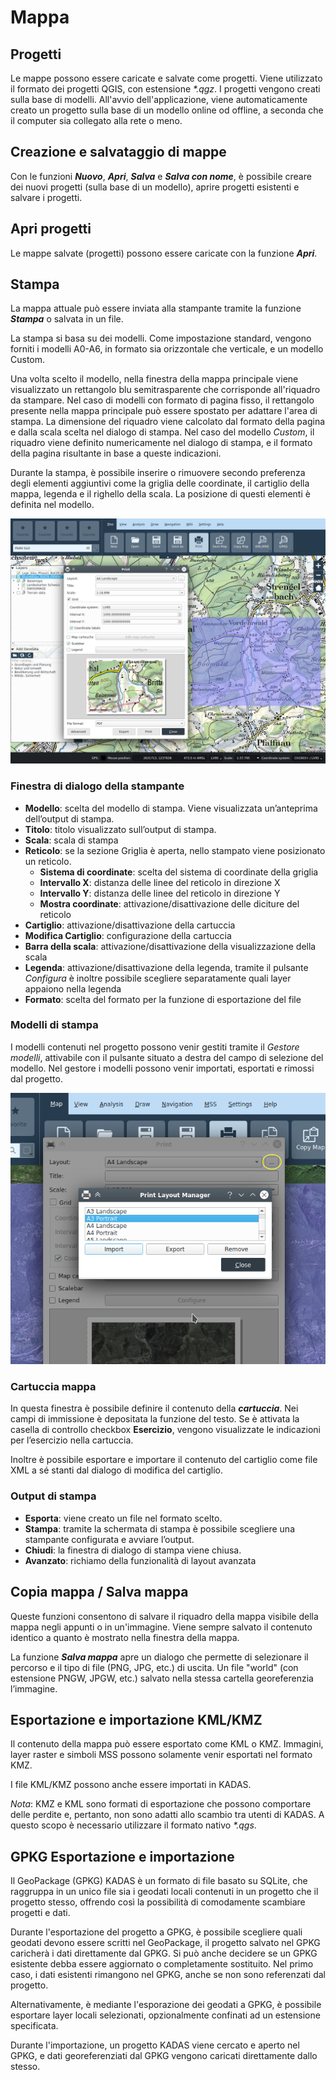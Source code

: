 # Mappa


## <a name="sec0"></a>Progetti

Le mappe possono essere caricate e salvate come progetti. Viene utilizzato il formato dei pro­getti QGIS, con estensione _*.qgz_. I progetti vengono creati sulla base di modelli. All'avvio dell'appli­cazione, viene automaticamente creato un progetto sulla base di un modello online od offline, a seconda che il computer sia collegato alla rete o meno.


## <a name="sec1"></a>Creazione e salvataggio di mappe

Con le funzioni **_Nuovo_**, **_Apri_**, **_Salva_** e **_Salva con nome_**, è possibile creare dei nuovi progetti (sulla base di un modello), aprire progetti esistenti e salvare i progetti.


## <a name="sec2"></a>Apri progetti

Le mappe salvate (progetti) possono essere caricate con la funzione **_Apri_**.


## <a name="sec3"></a>Stampa

La mappa attuale può essere inviata alla stampante tramite la funzione **_Stampa_** o salvata in un file.

La stampa si basa su dei modelli. Come impostazione standard, vengono forniti i modelli A0-A6, in formato sia orizzontale che verticale, e un modello Custom.


Una volta scelto il modello, nella finestra della mappa principale viene visualizzato un rettangolo blu semitrasparente che corrisponde all'riquadro da stampare. Nel caso di modelli con formato di pagina fisso, il rettangolo presente nella mappa principale può essere spostato per adattare l'area di stampa. La dimensione del riquadro viene calcolato dal formato della pagina e dalla scala scelta nel dialogo di stampa. Nel caso del modello _Custom_, il riquadro viene definito numericamente nel dialogo di stampa, e il formato della pagina risultante in base a queste indicazioni.


Durante la stampa, è possibile inserire o rimuovere secondo preferenza degli elementi aggiuntivi come la griglia delle coordinate, il cartiglio della mappa, legenda e il righello della scala. La posi­zione di questi elementi è definita nel modello.

<img src="../media/image12.png" />


### Finestra di dialogo della stampante

+ **Modello**: scelta del modello di stampa. Viene visualizzata un’anteprima dell’output di stampa.
+ **Titolo**: titolo visualizzato sull’output di stampa.
+ **Scala**: scala di stampa
+ **Reticolo**: se la sezione Griglia è aperta, nello stampato viene posizionato un reticolo.
  + **Sistema di coordinate**: scelta del sistema di coordinate della griglia
  + **Intervallo X**: distanza delle linee del reticolo in direzione X
  + **Intervallo Y**: distanza delle linee del reticolo in direzione Y
  + **Mostra coordinate**: attivazione/disattivazione delle diciture del reticolo
+ **Cartiglio**: attivazione/disattivazione della cartuccia
+ **Modifica Cartiglio**: configurazione della cartuccia
+ **Barra della scala**: attivazione/disattivazione della visualizzazione della scala
+ **Legenda**: attivazione/disattivazione della legenda, tramite il pulsante *Configura* è inoltre possibile scegliere separatamente quali layer appaiono nella legenda
+ **Formato**: scelta del formato per la funzione di esportazione del file


### Modelli di stampa

I modelli contenuti nel progetto possono venir gestiti tramite il *Gestore modelli*, attivabile con il pulsante situato a destra del campo di selezione del modello. Nel gestore i modelli possono venir importati, esportati e rimossi dal progetto.

<img src="../media/image12.1.png" />

### Cartuccia mappa

In questa finestra è possibile definire il contenuto della **_cartuccia_**. Nei campi di immissione è depositata la funzione del testo. Se è attivata la casella di controllo checkbox **Esercizio**, vengono visualizzate le indicazioni per l’esercizio nella cartuccia.

Inoltre è possibile esportare e importare il contenuto del cartiglio come file XML a sé stanti dal dialogo di modifica del cartiglio.


### Output di stampa

+ **Esporta**: viene creato un file nel formato scelto.
+ **Stampa**: tramite la schermata di stampa è possibile scegliere una stampante configurata e avviare l’output.
+ **Chiudi**: la finestra di dialogo di stampa viene chiusa.
+ **Avanzato**: richiamo della funzionalità di layout avanzata


## <a name="sec4"></a>Copia mappa / Salva mappa

Queste funzioni consentono di salvare il riquadro della mappa visibile della mappa negli appunti o in un'immagine. Viene sempre salvato il contenuto identico a quanto è mostrato nella finestra della mappa.

La funzione **_Salva mappa_** apre un dialogo che permette di selezionare il percorso e il tipo di file (PNG, JPG, etc.) di uscita. Un file "world" (con estensione PNGW, JPGW, etc.) salvato nella stessa cartella georeferenzia l’immagine.


## <a name="sec5"></a>Esportazione e importazione KML/KMZ

Il contenuto della mappa può essere esportato come KML o KMZ. Immagini, layer raster e simboli MSS possono solamente venir esportati nel formato KMZ.

I file KML/KMZ possono anche essere importati in KADAS.

*Nota*: KMZ e KML sono formati di esportazione che possono comportare delle per­dite e, pertanto, non sono adatti allo scambio tra utenti di KADAS. A questo scopo è necessario utiliz­zare il formato nativo _*.qgs_.


## <a name="sec6"></a>GPKG Esportazione e importazione

Il GeoPackage (GPKG) KADAS è un formato di file basato su SQLite, che raggruppa in un unico file sia i geodati locali contenuti in un progetto che il progetto stesso, offrendo così la possibilità di comodamente scambiare progetti e dati.

Durante l'esportazione del progetto a GPKG, è possibile scegliere quali geodati devono essere scritti nel GeoPackage, il progetto salvato nel GPKG caricherà i dati direttamente dal GPKG. Si può anche decidere se un GPKG esistente debba essere aggiornato o completamente sostituito. Nel primo caso, i dati esistenti rimangono nel GPKG, anche se non sono referenzati dal progetto.

Alternativamente, è mediante l'esporazione dei geodati a GPKG, è possibile esportare layer locali selezionati, opzionalmente confinati ad un estensione specificata.

Durante l'importazione, un progetto KADAS viene cercato e aperto nel GPKG, e dati georeferenziati dal GPKG vengono caricati direttamente dallo stesso.


